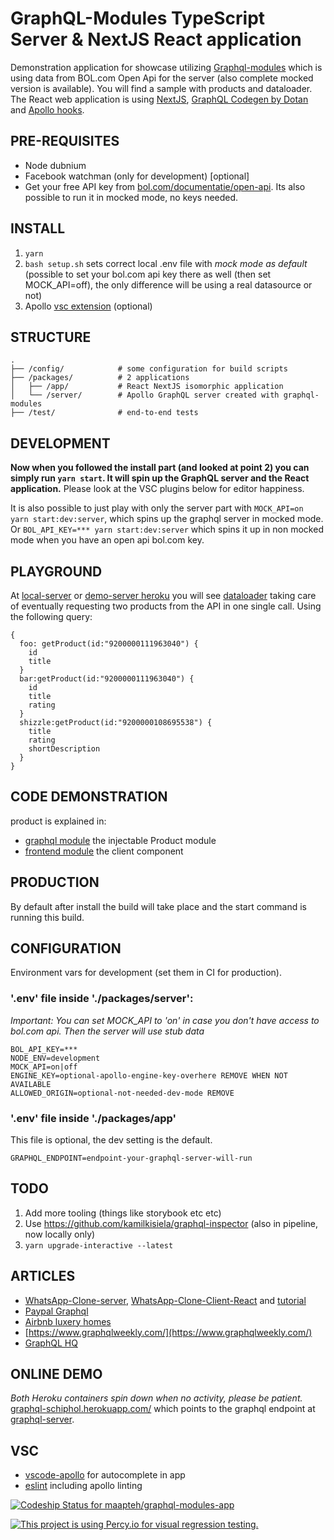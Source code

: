 # GraphQL-Modules TypeScript Server & NextJS React application
Demonstration application for showcase utilizing [Graphql-modules](https://graphql-modules.com/) which is using data from BOL.com Open Api for the server (also complete mocked version is available). You will find a sample with products and dataloader.
The React web application is using [NextJS](https://nextjs.org/), [GraphQL Codegen by Dotan](https://graphql-code-generator.com) and [Apollo hooks](https://www.apollographql.com/docs/react/api/react-hooks/).

## PRE-REQUISITES
- Node dubnium
- Facebook watchman (only for development) [optional]
- Get your free API key from [bol.com/documentatie/open-api](https://partnerblog.bol.com/documentatie/open-api). Its also possible to run it in mocked mode, no keys needed.

## INSTALL
1. `yarn`
2. `bash setup.sh` sets correct local .env file with _mock mode as default_ (possible to set your bol.com api key there as well (then set MOCK_API=off), the only difference will be using a real datasource or not)
3. Apollo [vsc extension](https://marketplace.visualstudio.com/items?itemName=apollographql.vscode-apollo) (optional)

## STRUCTURE
```
.
├── /config/            # some configuration for build scripts
├── /packages/          # 2 applications
│   ├── /app/           # React NextJS isomorphic application
│   └── /server/        # Apollo GraphQL server created with graphql-modules
├── /test/              # end-to-end tests
```

## DEVELOPMENT
**Now when you followed the install part (and looked at point 2) you can simply run `yarn start`. It will spin up the GraphQL server and the React application.**
Please look at the VSC plugins below for editor happiness.

It is also possible to just play with only the server part with `MOCK_API=on yarn start:dev:server`, which spins up the graphql server in mocked mode.
Or `BOL_API_KEY=*** yarn start:dev:server` which spins it up in non mocked mode when you have an open api bol.com key.

## PLAYGROUND
At [local-server](http://localhost:400) or [demo-server heroku](https://graphql-server-schiphol.herokuapp.com/graphql) you will see [dataloader](./packages/server/src/modules/product/providers/product-data-loader.ts) taking care of eventually requesting two products from the API in one single call. Using the following query:

```
{
  foo: getProduct(id:"9200000111963040") {
    id
    title
  }
  bar:getProduct(id:"9200000111963040") {
    id
    title
    rating
  }
  shizzle:getProduct(id:"9200000108695538") {
    title
    rating
    shortDescription
  }
}
```

## CODE DEMONSTRATION
product is explained in:
- [graphql module](packages/server/src/modules/product) the injectable Product module
- [frontend module](packages/app/src/modules/product) the client component

## PRODUCTION
By default after install the build will take place and the start command is running this build.

## CONFIGURATION
Environment vars for development (set them in CI for production).

### '.env' file inside './packages/server':

*Important: You can set MOCK_API to 'on' in case you don't have access to bol.com api. Then the server will use stub data*

```
BOL_API_KEY=***
NODE_ENV=development
MOCK_API=on|off
ENGINE_KEY=optional-apollo-engine-key-overhere REMOVE WHEN NOT AVAILABLE
ALLOWED_ORIGIN=optional-not-needed-dev-mode REMOVE
```

### '.env' file inside './packages/app'
This file is optional, the dev setting is the default.
```
GRAPHQL_ENDPOINT=endpoint-your-graphql-server-will-run
```

## TODO
1) Add more tooling (things like storybook etc etc)
2) Use https://github.com/kamilkisiela/graphql-inspector (also in pipeline, now locally only)
3) `yarn upgrade-interactive --latest`

## ARTICLES
- [WhatsApp-Clone-server](https://github.com/Urigo/WhatsApp-Clone-server), [WhatsApp-Clone-Client-React](https://github.com/Urigo/WhatsApp-Clone-Client-React) and [tutorial](https://tortilla.academy/tutorial/whatsapp-react/step/1)
- [Paypal Graphql](https://medium.com/paypal-engineering/graphql-a-success-story-for-paypal-checkout-3482f724fb53)
- [Airbnb luxery homes](https://medium.com/airbnb-engineering/how-airbnb-is-moving-10x-faster-at-scale-with-graphql-and-apollo-aa4ec92d69e2)
- [https://www.graphqlweekly.com/](https://www.graphqlweekly.com/)
- [GraphQL HQ](https://blog.apollographql.com/)


## ONLINE DEMO
*Both Heroku containers spin down when no activity, please be patient.*
[graphql-schiphol.herokuapp.com/](https://graphql-schiphol.herokuapp.com) which points to the graphql endpoint at [graphql-server](https://graphql-server-schiphol.herokuapp.com/graphql). 


## VSC
- [vscode-apollo](https://marketplace.visualstudio.com/items?itemName=apollographql.vscode-apollo) for autocomplete in app
- [eslint](https://marketplace.visualstudio.com/items?itemName=dbaeumer.vscode-eslint) including apollo linting



[![Codeship Status for maapteh/graphql-modules-app](https://app.codeship.com/projects/3bf47d90-d61c-0136-0edf-1a5c0fb66462/status?branch=master)](https://graphql-schiphol.herokuapp.com)

[![This project is using Percy.io for visual regression testing.](https://percy.io/static/images/percy-badge.svg)](https://percy.io/maas38/graphql-workshop)
